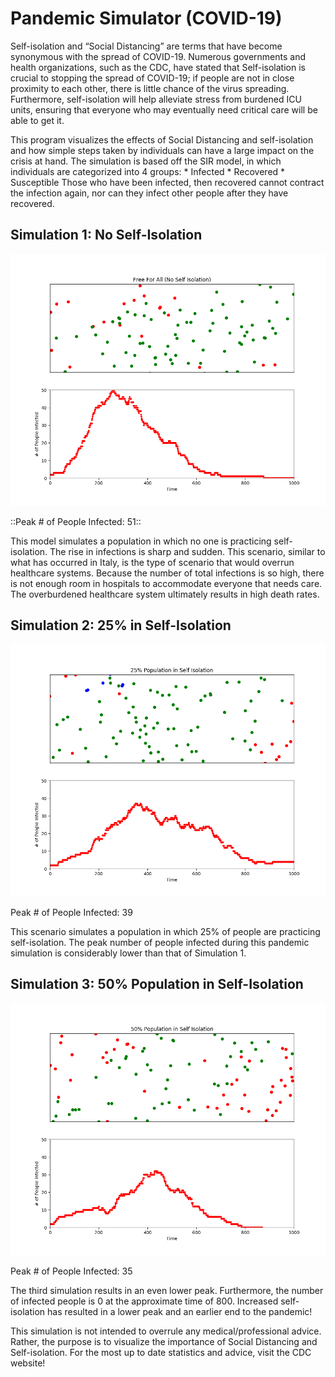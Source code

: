 # Pandemic Simulator (COVID-19)
Self-isolation and “Social Distancing” are terms that have become synonymous with the spread of COVID-19. Numerous governments and health organizations, such as the CDC, have stated that Self-isolation is crucial to stopping the spread of COVID-19; if people are not in close proximity to each other, there is little chance of the virus spreading. Furthermore, self-isolation will help alleviate stress from burdened ICU units, ensuring that everyone who may eventually need critical care will be able to get it.

This program visualizes the effects of Social Distancing and self-isolation and how simple steps taken by individuals can have a large impact on the crisis at hand. The simulation is based off the SIR model, in which individuals are categorized into 4 groups:
    * Infected
    * Recovered
    * Susceptible
Those who have been infected, then recovered cannot contract the infection again, nor can they infect other people after they have recovered. 

## Simulation 1: No Self-Isolation
![](/FFA_2.png)

::Peak # of People Infected: 51::

This model simulates a population in which no one is practicing self-isolation. The rise in infections is sharp and sudden. This scenario, similar to what has occurred in Italy, is the type of scenario that would overrun healthcare systems. Because the number of total infections is so high, there is not enough room in hospitals to accommodate everyone that needs care. The overburdened healthcare system ultimately results in high death rates. 

## Simulation 2: 25% in Self-Isolation
![](/isolation_4.png)

Peak # of People Infected: 39

This scenario simulates a population in which 25% of people are practicing self-isolation. The peak number of people infected during this pandemic simulation is considerably lower than that of Simulation 1. 


## Simulation 3: 50% Population in Self-Isolation
![](/isolation_2.png)

Peak # of People Infected: 35

The third simulation results in an even lower peak. Furthermore, the number of infected people is 0 at the approximate time of 800. Increased self-isolation has resulted in a lower peak and an earlier end to the pandemic!

This simulation is not intended to overrule any medical/professional advice. Rather, the purpose is to visualize the importance of Social Distancing and Self-isolation.  For the most up to date statistics and advice, visit the CDC website!
